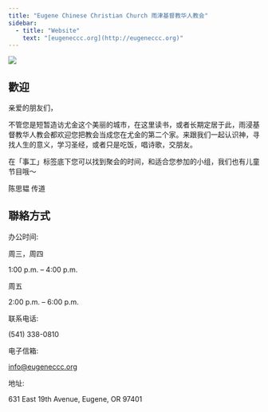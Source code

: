 ```yaml
---
title: "Eugene Chinese Christian Church 雨津基督教华人教会"
sidebar:
  - title: "Website"
    text: "[eugeneccc.org](http://eugeneccc.org)"
---
```


![](https://res.cloudinary.com/dhngj18do/image/upload/f_auto,q_auto/v1/images/communities/eugene-church)

## 歡迎

亲爱的朋友们，

不管您是短暂造访尤金这个美丽的城市，在这里读书，或者长期定居于此，雨浸基督教华人教会都欢迎您把教会当成您在尤金的第二个家。来跟我们一起认识神，寻找人生的意义，学习圣经，或者只是吃饭，唱诗歌，交朋友。

在「事工」标签底下您可以找到聚会的时间，和适合您参加的小组，我们也有儿童节目哦～

陈思韫 传道

## 聯絡方式

办公时间:

周三，周四

1:00 p.m. – 4:00 p.m.

周五

2:00 p.m. – 6:00 p.m.

联系电话:

(541) 338-0810

电子信箱:

info@eugeneccc.org

地址:

631 East 19th Avenue, Eugene, OR 97401
